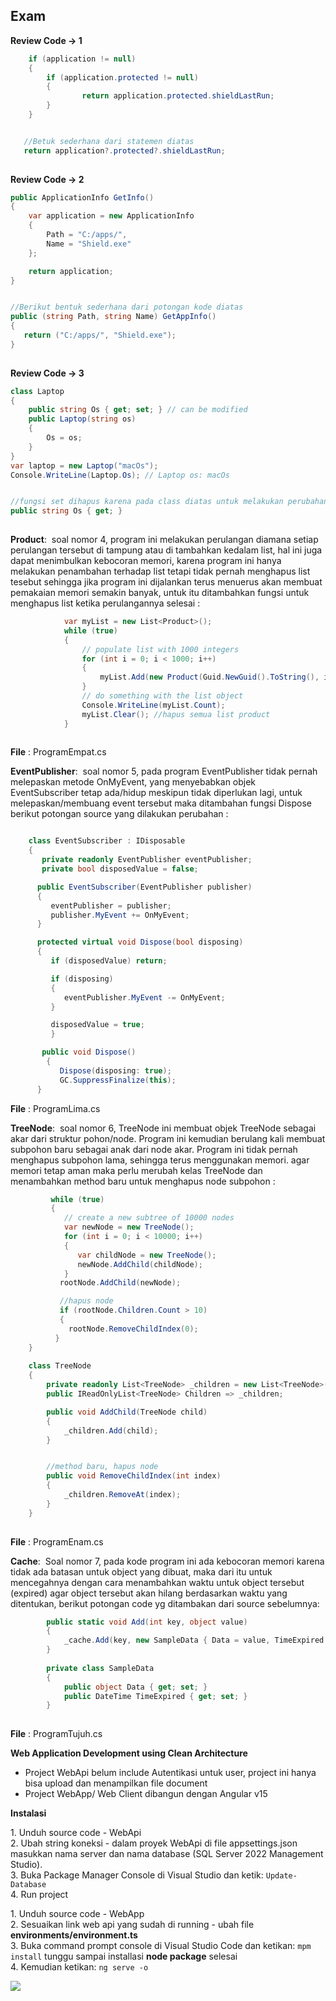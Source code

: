 ## Exam

**Review Code → 1**

```cs
    if (application != null)
    {
        if (application.protected != null)
        {
                return application.protected.shieldLastRun;
        }
    }


   //Betuk sederhana dari statemen diatas
   return application?.protected?.shieldLastRun;
        
```

**Review Code → 2**

```cs
public ApplicationInfo GetInfo()
{
    var application = new ApplicationInfo
    {
        Path = "C:/apps/",
        Name = "Shield.exe"
    };

    return application;
}


//Berikut bentuk sederhana dari potongan kode diatas
public (string Path, string Name) GetAppInfo()
{
   return ("C:/apps/", "Shield.exe");
}
        
```

**Review Code → 3**

```cs
class Laptop
{
    public string Os { get; set; } // can be modified
    public Laptop(string os)
    {
        Os = os;
    }
}
var laptop = new Laptop("macOs");
Console.WriteLine(Laptop.Os); // Laptop os: macOs


//fungsi set dihapus karena pada class diatas untuk melakukan perubahan value terhadap property Os atau tidak digunakan sama sekali
public string Os { get; } 
        
```

**Product**:  soal nomor 4, program ini melakukan perulangan diamana setiap perulangan tersebut di tampung atau di tambahkan kedalam list, hal ini juga dapat menimbulkan kebocoran memori, karena program ini hanya melakukan penambahan terhadap list tetapi tidak pernah menghapus list tesebut sehingga jika program ini dijalankan terus menuerus akan membuat pemakaian memori semakin banyak, untuk itu ditambahkan fungsi untuk menghapus list ketika perulangannya selesai :

```cs
            var myList = new List<Product>();
            while (true)
            {
                // populate list with 1000 integers
                for (int i = 0; i < 1000; i++)
                {
                    myList.Add(new Product(Guid.NewGuid().ToString(), i));
                }
                // do something with the list object
                Console.WriteLine(myList.Count);
                myList.Clear(); //hapus semua list product
            }
        
```

**File** : ProgramEmpat.cs

**EventPublisher**:  soal nomor 5, pada program EventPublisher tidak pernah melepaskan metode OnMyEvent, yang menyebabkan objek EventSubscriber tetap ada/hidup meskipun tidak diperlukan lagi, untuk melepaskan/membuang event tersebut maka ditambahan fungsi Dispose berikut potongan source yang dilakukan perubahan :

```cs

    class EventSubscriber : IDisposable
    {
       private readonly EventPublisher eventPublisher;
       private bool disposedValue = false;

      public EventSubscriber(EventPublisher publisher)
      {
         eventPublisher = publisher;
         publisher.MyEvent += OnMyEvent;
      }

      protected virtual void Dispose(bool disposing)
      {
         if (disposedValue) return;

         if (disposing)
         {
            eventPublisher.MyEvent -= OnMyEvent;
         }

         disposedValue = true;
         }

       public void Dispose()
        {
           Dispose(disposing: true);
           GC.SuppressFinalize(this);
      }        
```

**File** : ProgramLima.cs

**TreeNode**:  soal nomor 6, TreeNode ini membuat objek TreeNode sebagai akar dari struktur pohon/node. Program ini kemudian berulang kali membuat subpohon baru sebagai anak dari node akar. Program ini tidak pernah menghapus subpohon lama, sehingga terus menggunakan memori. agar memori tetap aman maka perlu merubah kelas TreeNode dan menambahkan method baru untuk menghapus node subpohon :

```cs
         while (true)
         {
            // create a new subtree of 10000 nodes  
            var newNode = new TreeNode();
            for (int i = 0; i < 10000; i++)
            {
               var childNode = new TreeNode();
               newNode.AddChild(childNode);
            }
           rootNode.AddChild(newNode);

           //hapus node
           if (rootNode.Children.Count > 10)
           {
             rootNode.RemoveChildIndex(0);
          }
    }
        
    class TreeNode
    {
        private readonly List<TreeNode> _children = new List<TreeNode>();
        public IReadOnlyList<TreeNode> Children => _children;

        public void AddChild(TreeNode child)
        {
            _children.Add(child);
        }


        //method baru, hapus node
        public void RemoveChildIndex(int index)
        {
            _children.RemoveAt(index);
        }
    }
        
```

**File** : ProgramEnam.cs

**Cache**:  Soal nomor 7, pada kode program ini ada kebocoran memori karena tidak ada batasan untuk object yang dibuat, maka dari itu untuk mencegahnya dengan cara menambahkan waktu untuk object tersebut (expired) agar object tersebut akan hilang berdasarkan waktu yang ditentukan, berikut potongan code yg ditambakan dari source sebelumnya:

```cs
        public static void Add(int key, object value)
        {
            _cache.Add(key, new SampleData { Data = value, TimeExpired = DateTime.Now + TimeSpan.FromMinutes(5)});
        }
        
        private class SampleData
        {
            public object Data { get; set; }
            public DateTime TimeExpired { get; set; }
        }
        
```

**File** : ProgramTujuh.cs

**Web Application Development using Clean Architecture**

*   Project WebApi belum include Autentikasi untuk user, project ini hanya bisa upload dan menampilkan file document
*   Project WebApp/ Web Client dibangun dengan Angular v15

**Instalasi**

1\. Unduh source code - WebApi  
2\. Ubah string koneksi - dalam proyek WebApi di file appsettings.json masukkan nama server dan nama database (SQL Server 2022 Management Studio).  
3\. Buka Package Manager Console di Visual Studio dan ketik: `Update-Database`  
4\. Run project

1\. Unduh source code - WebApp  
2\. Sesuaikan link web api yang sudah di running - ubah file **environments/environment.ts**  
3\. Buka command prompt console di Visual Studio Code dan ketikan: `mpm install` tunggu sampai installasi **node package** selesai  
4\. Kemudian ketikan: `ng serve -o`

![](https://33333.cdn.cke-cs.com/kSW7V9NHUXugvhoQeFaf/images/4664a52f5ce36cd8a987450c30de5c282529d0818fbeb53c.png)
